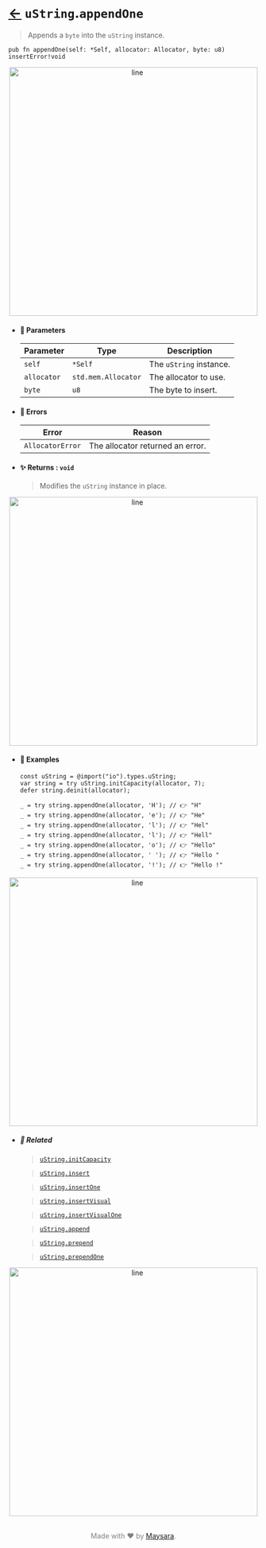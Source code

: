 # [←](../uString.md) `uString`.`appendOne`

> Appends a `byte` into the `uString` instance.

```zig
pub fn appendOne(self: *Self, allocator: Allocator, byte: u8) insertError!void
```


<div align="center">
<img src="https://raw.githubusercontent.com/Super-ZIG/io/refs/heads/main/dist/img/md/line.png" alt="line" style="width:500px;"/>
</div>

- #### 🧩 Parameters

    | Parameter   | Type                | Description             |
    | ----------- | ------------------- | ----------------------- |
    | `self`      | `*Self`             | The `uString` instance. |
    | `allocator` | `std.mem.Allocator` | The allocator to use.   |
    | `byte`      | `u8`                | The byte to insert.     |

- #### 🚫 Errors

    | Error            | Reason                           |
    | ---------------- | -------------------------------- |
    | `AllocatorError` | The allocator returned an error. |

- #### ✨ Returns : `void`

    > Modifies the `uString` instance in place.

<div align="center">
<img src="https://raw.githubusercontent.com/Super-ZIG/io/refs/heads/main/dist/img/md/line.png" alt="line" style="width:500px;"/>
</div>

- #### 🧪 Examples

    ```zig
    const uString = @import("io").types.uString;
    var string = try uString.initCapacity(allocator, 7);
    defer string.deinit(allocator);
    ```

    ```zig
    _ = try string.appendOne(allocator, 'H'); // 👉 "H"
    _ = try string.appendOne(allocator, 'e'); // 👉 "He"
    _ = try string.appendOne(allocator, 'l'); // 👉 "Hel"
    _ = try string.appendOne(allocator, 'l'); // 👉 "Hell"
    _ = try string.appendOne(allocator, 'o'); // 👉 "Hello"
    _ = try string.appendOne(allocator, ' '); // 👉 "Hello "
    _ = try string.appendOne(allocator, '!'); // 👉 "Hello !"
    ```

<div align="center">
<img src="https://raw.githubusercontent.com/Super-ZIG/io/refs/heads/main/dist/img/md/line.png" alt="line" style="width:500px;"/>
</div>

- ##### 🔗 Related

  > [`uString.initCapacity`](./initCapacity.md)

  > [`uString.insert`](./insert.md)

  > [`uString.insertOne`](./insertOne.md)

  > [`uString.insertVisual`](./insertVisual.md)

  > [`uString.insertVisualOne`](./insertVisualOne.md)

  > [`uString.append`](./append.md)

  > [`uString.prepend`](./prepend.md)

  > [`uString.prependOne`](./prependOne.md)

<div align="center">
<img src="https://raw.githubusercontent.com/Super-ZIG/io/refs/heads/main/dist/img/md/line.png" alt="line" style="width:500px;"/>
</div>

<p align="center" style="color:grey;"><br />Made with ❤️ by <a href="http://github.com/maysara-elshewehy" target="blank">Maysara</a>.</p>